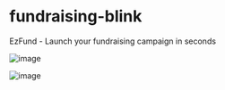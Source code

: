 # fundraising-blink
EzFund - Launch your fundraising campaign in seconds

![image](https://github.com/user-attachments/assets/5788083d-1062-49be-b4ec-ed3d2a6268a4)

![image](https://github.com/user-attachments/assets/395f3e52-09b6-48b0-9ec9-0e6d0b4283d1)


